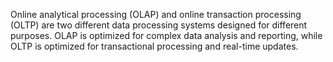 Online analytical processing (OLAP) and online transaction processing (OLTP) are two different data processing systems designed for different purposes. 
OLAP is optimized for complex data analysis and reporting,
while OLTP is optimized for transactional processing and real-time updates.
